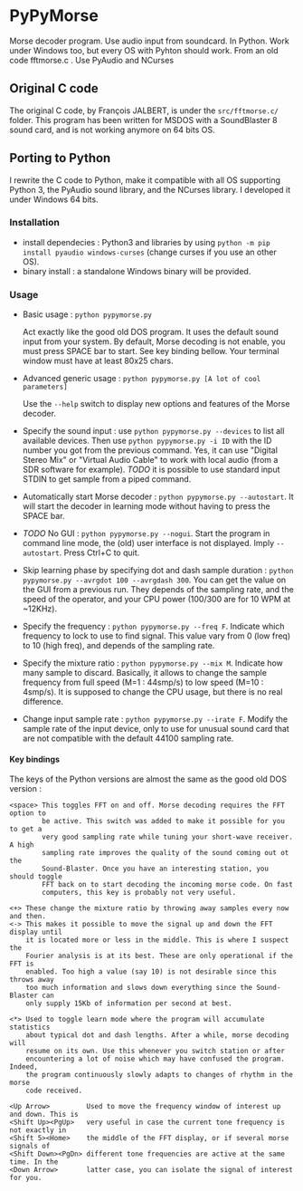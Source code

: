 # PyPyMorse
Morse decoder program. Use audio input from soundcard. In Python. Work under Windows too, but every OS with Pyhton should work. From an old code fftmorse.c . Use PyAudio and NCurses

## Original C code
The original C code, by François JALBERT, is under the `src/fftmorse.c/` folder. This program has been written for MSDOS with a SoundBlaster 8 sound card, and is not working anymore on 64 bits OS.

## Porting to Python
I rewrite the C code to Python, make it compatible with all OS supporting Python 3, the PyAudio sound library, and the NCurses library. I developed it under Windows 64 bits.

### Installation
- install dependecies : Python3 and libraries by using `python -m pip install pyaudio windows-curses` (change curses if you use an other OS).
- binary install : a standalone Windows binary will be provided.

### Usage

- Basic usage : `python pypymorse.py`

  Act exactly like the good old DOS program. It uses the default sound input from your system. By default, Morse decoding is not enable, you must press SPACE bar to start. See key binding bellow. Your terminal window must have at least 80x25 chars.
  
- Advanced generic usage : `python pypymorse.py [A lot of cool parameters]`

  Use the `--help` switch to display new options and features of the Morse decoder.
  
- Specify the sound input : use `python pypymorse.py --devices` to list all available devices. Then use `python pypymorse.py -i ID` with the ID number you got from the previous command. Yes, it can use "Digital Stereo Mix" or "Virtual Audio Cable" to work with local audio (from a SDR software for example). *TODO* it is possible to use standard input STDIN to get sample from a piped command.

- Automatically start Morse decoder : `python pypymorse.py --autostart`. It will start the decoder in learning mode without having to press the SPACE bar.

- *TODO* No GUI : `python pypymorse.py --nogui`. Start the program in command line mode, the (old) user interface is not displayed. Imply `--autostart`. Press Ctrl+C to quit.

- Skip learning phase by specifying dot and dash sample duration : `python pypymorse.py --avrgdot 100 --avrgdash 300`. You can get the value on the GUI from a previous run. They depends of the sampling rate, and the speed of the operator, and your CPU power (100/300 are for 10 WPM at ~12KHz).

- Specify the frequency : `python pypymorse.py --freq F`. Indicate which frequency to lock to use to find signal. This value vary from 0 (low freq) to 10 (high freq), and depends of the sampling rate.

- Specify the mixture ratio : `python pypymorse.py --mix M`. Indicate how many sample to discard. Basically, it allows to change the sample frequency from full speed (M=1 : 44smp/s) to low speed (M=10 : 4smp/s). It is supposed to change the CPU usage, but there is no real difference.

- Change input sample rate : `python pypymorse.py --irate F`. Modify the sample rate of the input device, only to use for unusual sound card that are not compatible with the default 44100 sampling rate.

#### Key bindings

The keys of the Python versions are almost the same as the good old DOS version :

```
<space> This toggles FFT on and off. Morse decoding requires the FFT option to 
        be active. This switch was added to make it possible for you to get a 
        very good sampling rate while tuning your short-wave receiver. A high 
        sampling rate improves the quality of the sound coming out ot the 
        Sound-Blaster. Once you have an interesting station, you should toggle 
        FFT back on to start decoding the incoming morse code. On fast 
        computers, this key is probably not very useful.

<+> These change the mixture ratio by throwing away samples every now and then. 
<-> This makes it possible to move the signal up and down the FFT display until 
    it is located more or less in the middle. This is where I suspect the 
    Fourier analysis is at its best. These are only operational if the FFT is 
    enabled. Too high a value (say 10) is not desirable since this throws away 
    too much information and slows down everything since the Sound-Blaster can 
    only supply 15Kb of information per second at best.

<*> Used to toggle learn mode where the program will accumulate statistics 
    about typical dot and dash lengths. After a while, morse decoding will 
    resume on its own. Use this whenever you switch station or after 
    encountering a lot of noise which may have confused the program. Indeed, 
    the program continuously slowly adapts to changes of rhythm in the morse 
    code received.
 
<Up Arrow>         Used to move the frequency window of interest up and down. This is 
<Shift Up><PgUp>   very useful in case the current tone frequency is not exactly in 
<Shift 5><Home>    the middle of the FFT display, or if several morse signals of 
<Shift Down><PgDn> different tone frequencies are active at the same time. In the 
<Down Arrow>       latter case, you can isolate the signal of interest for you.
```



